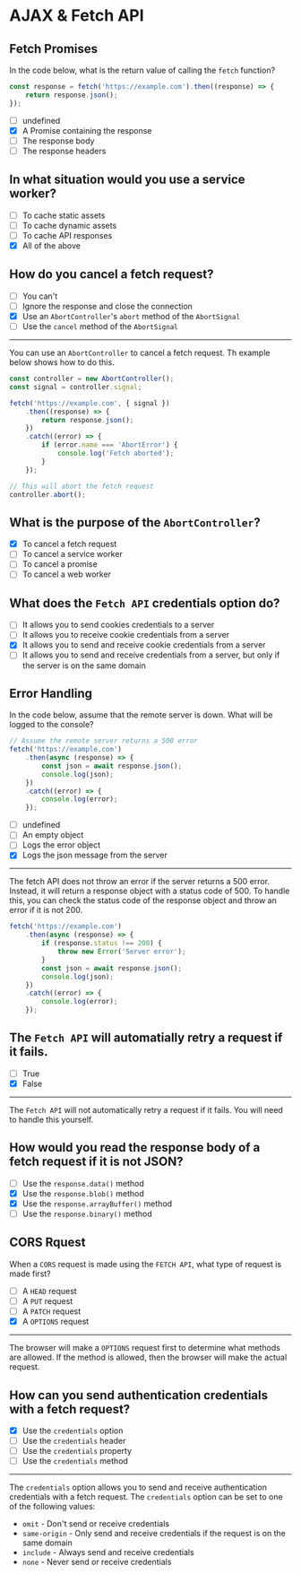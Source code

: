 # AJAX & Fetch API

## Fetch Promises

In the code below, what is the return value of calling the `fetch` function?

```javascript
const response = fetch('https://example.com').then((response) => {
	return response.json();
});
```

- [ ] undefined
- [x] A Promise containing the response
- [ ] The response body
- [ ] The response headers

## In what situation would you use a service worker?

- [ ] To cache static assets
- [ ] To cache dynamic assets
- [ ] To cache API responses
- [x] All of the above

## How do you cancel a fetch request?

- [ ] You can't
- [ ] Ignore the response and close the connection
- [x] Use an `AbortController`'s `abort` method of the `AbortSignal`
- [ ] Use the `cancel` method of the `AbortSignal`

---

You can use an `AbortController` to cancel a fetch request. Th example below shows how to do this.

```javascript
const controller = new AbortController();
const signal = controller.signal;

fetch('https://example.com', { signal })
	.then((response) => {
		return response.json();
	})
	.catch((error) => {
		if (error.name === 'AbortError') {
			console.log('Fetch aborted');
		}
	});

// This will abort the fetch request
controller.abort();
```

## What is the purpose of the `AbortController`?

- [x] To cancel a fetch request
- [ ] To cancel a service worker
- [ ] To cancel a promise
- [ ] To cancel a web worker

## What does the `Fetch API` credentials option do?

- [ ] It allows you to send cookies credentials to a server
- [ ] It allows you to receive cookie credentials from a server
- [x] It allows you to send and receive cookie credentials from a server
- [ ] It allows you to send and receive credentials from a server, but only if the server is on the same domain

## Error Handling

In the code below, assume that the remote server is down. What will be logged to the console?

```javascript
// Assume the remote server returns a 500 error
fetch('https://example.com')
	.then(async (response) => {
		const json = await response.json();
		console.log(json);
	})
	.catch((error) => {
		console.log(error);
	});
```

- [ ] undefined
- [ ] An empty object
- [ ] Logs the error object
- [x] Logs the json message from the server

---

The fetch API does not throw an error if the server returns a 500 error. Instead, it will return a response object with a status code of 500. To handle this, you can check the status code of the response object and throw an error if it is not 200.

```javascript
fetch('https://example.com')
	.then(async (response) => {
		if (response.status !== 200) {
			throw new Error('Server error');
		}
		const json = await response.json();
		console.log(json);
	})
	.catch((error) => {
		console.log(error);
	});
```

## The `Fetch API` will automatially retry a request if it fails.

- [ ] True
- [x] False

---

The `Fetch API` will not automatically retry a request if it fails. You will need to handle this yourself.

## How would you read the response body of a fetch request if it is not JSON?

- [ ] Use the `response.data()` method
- [x] Use the `response.blob()` method
- [x] Use the `response.arrayBuffer()` method
- [ ] Use the `response.binary()` method

## CORS Rquest

When a `CORS` request is made using the `FETCH API`, what type of request is made first?

- [ ] A `HEAD` request
- [ ] A `PUT` request
- [ ] A `PATCH` request
- [x] A `OPTIONS` request

---

The browser will make a `OPTIONS` request first to determine what methods are allowed. If the method is allowed, then the browser will make the actual request.

## How can you send authentication credentials with a fetch request?

- [x] Use the `credentials` option
- [ ] Use the `credentials` header
- [ ] Use the `credentials` property
- [ ] Use the `credentials` method

---

The `credentials` option allows you to send and receive authentication credentials with a fetch request. The `credentials` option can be set to one of the following values:

- `omit` - Don't send or receive credentials
- `same-origin` - Only send and receive credentials if the request is on the same domain
- `include` - Always send and receive credentials
- `none` - Never send or receive credentials
